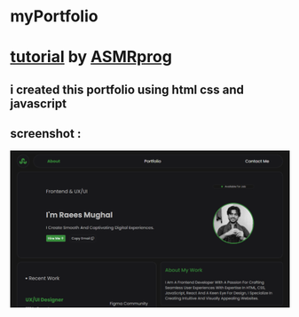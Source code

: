 # myPortfolio

# [tutorial](https://youtu.be/3Kc0NoAcqgI?si=3wg87AQYeJPfbe_v) by [ASMRprog](https://www.youtube.com/@AsmrProg)

## i created this portfolio using html css and javascript 



## screenshot : 


<img src="screenshot.png">

